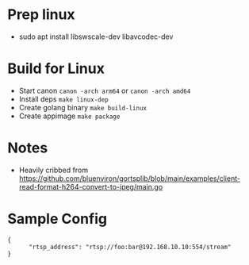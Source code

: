 Prep linux
===

* sudo apt install libswscale-dev libavcodec-dev

Build for Linux
===

* Start canon `canon -arch arm64` or `canon -arch amd64`
* Install deps `make linux-dep`
* Create golang binary `make build-linux`
* Create appimage `make package`

Notes
===
* Heavily cribbed from https://github.com/bluenviron/gortsplib/blob/main/examples/client-read-format-h264-convert-to-jpeg/main.go


Sample Config
===
```
{
      "rtsp_address": "rtsp://foo:bar@192.168.10.10:554/stream"
}
```
